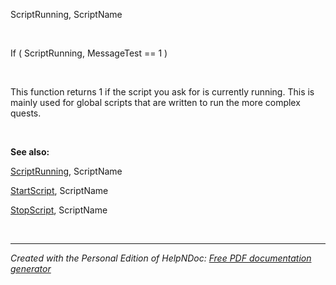 # 

&nbsp;

ScriptRunning, ScriptName

&nbsp;

If ( ScriptRunning, MessageTest == 1 )

&nbsp;

This function returns 1 if the script you ask for is currently running. This is mainly used for global scripts that are written to run the more complex quests.

&nbsp;

**See also:**

[ScriptRunning](<ScriptRunning.md>), ScriptName

[StartScript](<StartScript.md>), ScriptName

[StopScript](<StopScript.md>), ScriptName

&nbsp;


***
_Created with the Personal Edition of HelpNDoc: [Free PDF documentation generator](<https://www.helpndoc.com>)_
